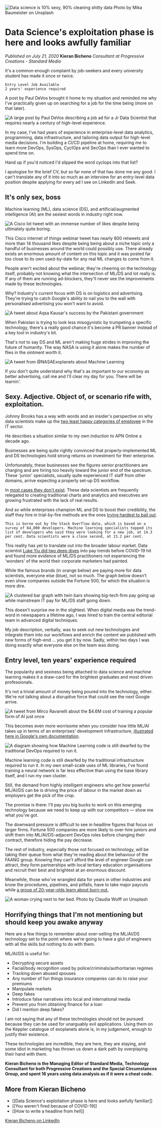 ![Data science is 10% sexy, 90% cleaning shitty data Photo by Mika Baumeister on Unsplash](https://i.imgur.com/tHeM5O8.png)

# Data Science's exploitation phase is here and looks awfully familiar

*Published on July 21, 2020*
**Kieran Bicheno**
*Consultant at Progressive Creations - Standard Media*

It's a common enough complaint by job-seekers and every university student has made it once or twice. 

	Entry Level Job Available
	2 years' experience required

A post by Paul DeVos brought it home to my situation and reminded me why I've practically given up on searching for a job for the time being (more on that later).

![A large post by Paul DeVos describing a job ad for a Jr Data Scientist that requires nearly a century of high-level experience.](https://i.imgur.com/goTTiD0.png)

In my case, I've had years of experience in enterprise-level data analytics, programming, data infrastructure, and tailoring data output for high-level media decisions. I'm building a CI/CD pipeline at home, requiring me to learn more DevOps, SysOps, CyclOps and SecOps than I ever wanted to spend time on.

Hand up if you'd noticed I'd slipped the word cyclops into that list?

I apologise for the brief CV, but so far none of that has done me any good. I can't translate any of it into so much as an interview for an entry-level data position despite applying for every ad I see on LinkedIn and Seek.

## It's only sex, boss

Machine learning (ML), data science (DS), and artificial/augmented intelligence (AI) are the sexiest words in industry right now.

![A Cisco Iot tweet with an immense number of likes despite being ultimately quite boring.](https://i.imgur.com/9bWqGNs.png)

This Cisco internet of things webinar tweet has nearly 600 retweets and more than 14 thousand likes despite being being about a niche topic only a handful of businesses around the world could possibly use. There already exists an enormous amount of content on this topic and it was posted far too close to its own used-by-date for any real ML changes to come from it.

People aren't excited about the webinar, they're cheering on the technology itself, probably not knowing what the intersection of ML/DS and Iot really is. If any of them are running ad-blockers, they'll never see the improvements made by these technologies.

Why? Industry's current focus with DS is on logistics and advertising. They're trying to catch Google's ability to nail you to the wall with personalised advertising you won't want to avoid.

![A tweet about Aqsa Kausar's success by the Pakistani government](https://i.imgur.com/9bWqGNs.png)

When Pakistan is trying to look less misogynistic by trumpeting a specific technology, there's a really good chance it's become a PR banner instead of a key tool in industry's kit.

That's not to say DS and ML aren't making huge strides in improving the future of humanity. The way NASA is using it alone makes the number of flies in the ointment worth it.

![A tweet from @NASAExoplanets about Machine Learning](https://i.imgur.com/FTd7rl6.png)

If you don't quite understand why that's as important to our economy as better advertising, call me and I'll clear my day for you. There will be learnin'.

## Sexy. Adjective. Object of, or scenario rife with, exploitation.

Johnny Brooks has a way with words and an insider's perspective on why data scientists make up the [two least happy categories of employee](https://www.kdnuggets.com/2018/04/why-data-scientists-leaving-jobs.html) in the IT sector.

He describes a situation similar to my own induction to APN Online a decade ago.

Businesses are being quite rightly convinced that properly-implemented ML and DS technologies hold strong returns on investment for their enterprise.

Unfortunately, these businesses see the figures senior practitioners are charging and are hiring too heavily toward the junior end of the spectrum. These 'junior' specialists, usually quite experienced IT staff from other domains, arrive expecting a properly set-up DS workflow.

In [most cases they don't exist](https://www.ft.com/content/49e81ebe-cbc3-11e7-8536-d321d0d897a3). These data scientists are frequently relegated to creating traditional charts and analytics and executives are growing frustrated with the lack of real results.

And so while enterprises champion ML and DS to boost their credibility, the staff they hire in trial-by-fire methods are the ones [trying hardest to bail out](https://www.ft.com/content/49e81ebe-cbc3-11e7-8536-d321d0d897a3).

    This is borne out by the Stack Overflow data, which is based on a survey of 64,000 developers. Machine learning specialists topped its list of developers who said they were looking for a new job, at 14.3 per cent. Data scientists were a close second, at 13.2 per cent.

This reality has yet to translate out into the broader labour market. Data scientist [Luke Yiu did two deep dives](https://towardsdatascience.com/how-much-do-data-scientists-make-cbd7ec2b458) into pay trends before COVID-19 hit and found more evidence of ML/DS practitioners not experiencing the 'wonders' of the world their corporate marketers had painted.

While the famous brands (in orange below) are paying more for data scientists, everyone else (blue), not so much. The graph below doesn't even show companies outside the Fortune 500, for which the situation is more dire.

![A clustered bar graph with twin bars showing big-tech firm pay going up while mainstream IT pay for ML/DS staff going down.](https://i.imgur.com/pQwPXrN.png)

This doesn't surprise me in the slightest. When digital media was the trend-word in newspapers a lifetime ago, I was hired to train the central editorial team in advanced digital techniques.

My job description, verbally, was to seek out new technologies and integrate them into our workflows and enrich the content we published with new forms of high-end ... you get it by now. Sadly, within two days I was doing exactly what everyone else on the team was doing.

## Entry level, ten years' experience required

The popularity and sexiness being attached to data science and machine learning makes it a draw-card for the brightest graduates and most driven professionals.

It's not a trivial amount of money being poured into the technology, either. We're not talking about a disruptive force that could see the next Google arrive.

![A tweet from Mirco Ravanelli about the $4.6M cost of training a popular form of AI just once](https://i.imgur.com/TWf5nwj.png)

This becomes even more worrisome when you consider how little ML/AI takes up in terms of an enterprises' development infrastructure, [illustrated here in Google's own documentation](https://cloud.google.com/solutions/machine-learning/mlops-continuous-delivery-and-automation-pipelines-in-machine-learning).

![A diagram showing how Machine Learning code is still dwarfed by the traditional DevOps required to run it.](https://i.imgur.com/vykKukE.png)

Machine learning code is still dwarfed by the traditional infrastructure required to run it. In my own small-scale uses of ML libraries, I've found training a neural network is far less effective than using the base library itself, and I run my own cluster.

Still, the demand from highly intelligent engineers who get how powerful ML/AI/DS can be is driving the price of labour in the market down as employers get the pick of the crop.

The promise is there: I'll pay you big bucks to work on this emerging technology because we need to keep up with our competitors — show me what you've got.

The downward pressure is difficult to see in headline figures that focus on larger firms. Fortune 500 companies are more likely to over-hire juniors and shift them into ML/AI/DS-adjacent DevOps roles before changing their contract, therefore hiding the pay decrease.

The rest of industry, especially those not focused on technology, will be taking their queue from what they're reading about the behaviour of the FAANG group. Knowing they can't afford the level of engineer Google can attract, they form partnerships with local tertiary education organisations and recruit their best and brightest at an enormous discount.

Meanwhile, those who've wrangled data for years in other industries and know the procedures, pipelines, and pitfalls, have to take major paycuts while [a group of 20-year-olds learn about burn-out.](https://youtu.be/Sceo_3BVv0s)

![A woman crying next to her bed. Photo by Claudia Wolff on Unsplash](https://i.imgur.com/60v0pBD.png)

## Horrifying things that I'm not mentioning but should keep you awake anyway

Here are a few things to remember about over-selling the ML/AI/DS technology set to the point where we're going to have a glut of engineers with all the skills but nothing to do with them.

ML/AI/DS is useful for:

- Decrypting secure assets
- Facial/body recognition used by police/criminals/authoritarian regimes
- Tracking down abused spouses
- Any number of fun things insurance companies can do to raise your premiums
- Manipulate markets
- Deep fakes
- Introduce false narratives into local and international media
- Prevent you from obtaining finance for a loan
- Did I mention deep fakes?

I am not saying that any of these technologies should not be pursued because they can be used for unarguably evil applications. Using them on the Keppler catalogue of exoplanets alone is, in my judgement, enough to justify their existence.

These technologies are incredible, they are here, they are staying, and some idiot in marketing has thrown us down a dark path by overplaying their hand with them.

**Kieran Bicheno is the Managing Editor of Standard Media, Technology Consultant for both Progressive Creations and the Special Circumstances Group, and spent 16 years using data analysis as if it were a cheat code.**

## More from Kieran Bicheno

- [[Data Science's exploitation phase is here and looks awfully familiar]]
- [[You weren't fired because of COVID-19]]
- [[How to write a headline from hell]]

[Kieran Bicheno on LinkedIn](https://www.linkedin.com/in/kieranbicheno/)

